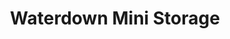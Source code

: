 ---
title: "Waterdown Mini Storage"
url: /waterdown/waterdown-mini-storage/
shop: storage rental
---